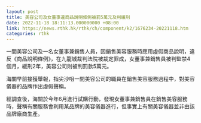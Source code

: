 ```yaml
---
layout: post
title: 美容公司及女董事違商品說明條例被罰5萬元及判緩刑
date: 2022-11-18 18:11:13.000000000 +08:00
link: https://news.rthk.hk/rthk/ch/component/k2/1676234-20221118.htm
categories: rthk
---
```


一間美容公司及一名女董事兼銷售人員，因銷售美容服務時應用虛假商品說明，違反《商品說明條例》，在九龍城裁判法院被裁定罪成，女董事兼銷售員被判監禁4個月，緩刑2年，美容公司則被判罰款5萬元。

海關早前接獲舉報，指尖沙咀一間美容公司的職員在銷售美容服務過程中，對美容儀器的品牌作出虛假聲稱。

經調查後，海關於今年6月進行試購行動，發現女董事兼銷售員在銷售美容服務時，聲稱有關服務會利用某品牌的美容儀器進行，但事實上有關美容儀器並非由該品牌廠商生產。
